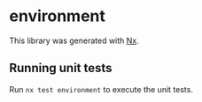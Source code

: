 # environment

This library was generated with [Nx](https://nx.dev).

## Running unit tests

Run `nx test environment` to execute the unit tests.
